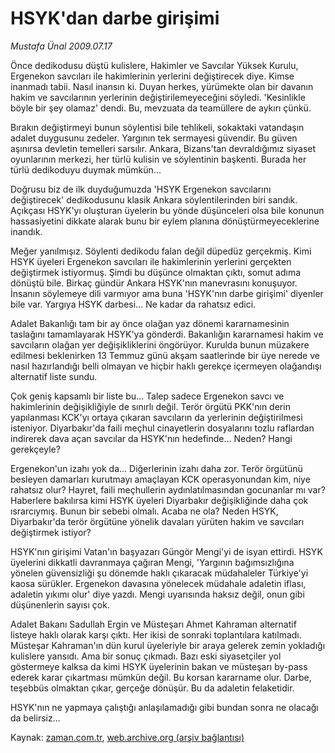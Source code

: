 # HSYK'dan darbe girişimi

*Mustafa Ünal 2009.07.17*

<tr><td class="metin" colspan="2" style="padding-top: 20px; padding-left: 5px; padding-right: 10px;">Önce dedikodusu düştü kulislere, Hakimler ve Savcılar Yüksek Kurulu, Ergenekon savcıları ile hakimlerinin yerlerini değiştirecek diye. Kimse inanmadı tabii. Nasıl inansın ki. Duyan herkes, yürümekte olan bir davanın hakim ve savcılarının yerlerinin değiştirilemeyeceğini söyledi. 'Kesinlikle böyle bir şey olamaz' dendi. Bu, mevzuata da teamüllere de aykırı çünkü.</td></tr><tr><td class="metin" colspan="2" style="padding-top: 20px; padding-left: 5px; padding-right: 10px;"><p>Bırakın değiştirmeyi bunun söylentisi bile tehlikeli, sokaktaki vatandaşın adalet duygusunu zedeler. Yargının tek sermayesi güvendir. Bu güven aşınırsa devletin temelleri sarsılır. Ankara, Bizans'tan devraldığımız siyaset oyunlarının merkezi, her türlü kulisin ve söylentinin başkenti. Burada her türlü dedikoduyu duymak mümkün...
<p>Doğrusu biz de ilk duyduğumuzda 'HSYK Ergenekon savcılarını değiştirecek' dedikodusunu klasik Ankara söylentilerinden biri sandık. Açıkçası HSYK'yı oluşturan üyelerin bu yönde düşünceleri olsa bile konunun hassasiyetini dikkate alarak bunu bir eylem planına dönüştürmeyeceklerine inandık.
<p>Meğer yanılmışız. Söylenti dedikodu falan değil düpedüz gerçekmiş. Kimi HSYK üyeleri Ergenekon savcıları ile hakimlerinin yerlerini gerçekten değiştirmek istiyormuş. Şimdi bu düşünce olmaktan çıktı, somut adıma dönüştü bile. Birkaç gündür Ankara HSYK'nın manevrasını konuşuyor. İnsanın söylemeye dili varmıyor ama buna 'HSYK'nın darbe girişimi' diyenler bile var. Yargıya HSYK darbesi... Ne kadar da rahatsız edici.
<p>Adalet Bakanlığı tam bir ay önce olağan yaz dönemi kararnamesinin taslağını tamamlayarak HSYK'ya gönderdi. Bakanlığın kararnamesi hakim ve savcıların olağan yer değişikliklerini öngörüyor. Kurulda bunun müzakere edilmesi beklenirken 13 Temmuz günü akşam saatlerinde bir üye nerede ve nasıl hazırlandığı belli olmayan ve hiçbir haklı gerekçe içermeyen olağandışı alternatif liste sundu.
<p>Çok geniş kapsamlı bir liste bu... Talep sadece Ergenekon savcı ve hakimlerinin değişikliğiyle de sınırlı değil. Terör örgütü PKK'nın derin yapılanması KCK'yı ortaya çıkaran savcıların da yerlerinin değiştirilmesi isteniyor. Diyarbakır'da faili meçhul cinayetlerin dosyalarını tozlu raflardan indirerek dava açan savcılar da HSYK'nın hedefinde... Neden? Hangi gerekçeyle? 
<p>Ergenekon'un izahı yok da... Diğerlerinin izahı daha zor. Terör örgütünü besleyen damarları kurutmayı amaçlayan KCK operasyonundan kim, niye rahatsız olur? Hayret, faili meçhullerin aydınlatılmasından gocunanlar mı var? Haberlere bakılırsa kimi HSYK üyeleri Diyarbakır değişikliğinde daha çok ısrarcıymış. Bunun bir sebebi olmalı. Acaba ne ola? Neden HSYK, Diyarbakır'da terör örgütüne yönelik davaları yürüten hakim ve savcıları değiştirmek istiyor? 
<p>HSYK'nın girişimi Vatan'ın başyazarı Güngör Mengi'yi de isyan ettirdi. HSYK üyelerini dikkatli davranmaya çağıran Mengi, 'Yargının bağımsızlığına yönelen güvensizliği şu dönemde haklı çıkaracak müdahaleler Türkiye'yi kaosa sürükler. Ergenekon davasına yönelecek müdahale adaletin iflası, adaletin yıkımı olur' diye yazdı. Mengi uyarısında haksız değil, onun gibi düşünenlerin sayısı çok.
<p>Adalet Bakanı Sadullah Ergin ve Müsteşarı Ahmet Kahraman alternatif listeye haklı olarak karşı çıktı. Her ikisi de sonraki toplantılara katılmadı. Müsteşar Kahraman'ın dün kurul üyeleriyle bir araya gelerek zemin yokladığı kulislere yansıdı. Ama bir sonuç çıkmadı. Bazı eski siyasetçiler yol göstermeye kalksa da kimi HSYK üyelerinin bakan ve müsteşarı by-pass ederek karar çıkartması mümkün değil. Bu korsan kararname olur. Darbe, teşebbüs olmaktan çıkar, gerçeğe dönüşür. Bu da adaletin felaketidir.
<p> HSYK'nın ne yapmaya çalıştığı anlaşılamadığı gibi bundan sonra ne olacağı da belirsiz... <br/></p></p></p></p></p></p></p></p></p></td></tr>

Kaynak: [zaman.com.tr](http://zaman.com.tr/yazar.do?yazino=870215), [web.archive.org (arşiv bağlantısı)](http://web.archive.org/web/20090724034212/http://www.zaman.com.tr:80/yazar.do?yazino=870215)
